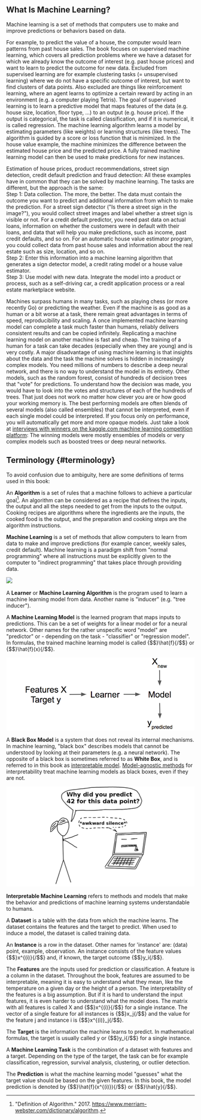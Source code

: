 


## What Is Machine Learning?

Machine learning is a set of methods that computers use to make and improve predictions or behaviors based on data.

For example, to predict the value of a house, the computer would learn patterns from past house sales.
The book focuses on supervised machine learning, which covers all prediction problems where we have a dataset for which we already know the outcome of interest (e.g. past house prices) and want to learn to predict the outcome for new data.
Excluded from supervised learning are for example clustering tasks (= unsupervised learning) where we do not have a specific outcome of interest, but want to find clusters of data points.
Also excluded are things like reinforcement learning, where an agent learns to optimize a certain reward by acting in an environment (e.g. a computer playing Tetris).
The goal of supervised learning is to learn a predictive model that maps features of the data (e.g. house size, location, floor type, ...) to an output (e.g. house price).
If the output is categorical, the task is called classification, and if it is numerical, it is called regression.
The machine learning algorithm learns a model by estimating parameters (like weights) or learning structures (like trees).
The algorithm is guided by a score or loss function that is minimized.
In the house value example, the machine minimizes the difference between the estimated house price and the predicted price.
A fully trained machine learning model can then be used to make predictions for new instances.

Estimation of house prices, product recommendations, street sign detection, credit default prediction and fraud detection:
All these examples have in common that they can be solved by machine learning.
The tasks are different, but the approach is the same:  
Step 1: Data collection.
The more, the better.
The data must contain the outcome you want to predict and additional information from which to make the prediction.
For a street sign detector ("Is there a street sign in the image?"), you would collect street images and label whether a street sign is visible or not.
For a credit default predictor, you need past data on actual loans, information on whether the customers were in default with their loans, and data that will help you make predictions, such as income, past credit defaults, and so on.
For an automatic house value estimator program, you could collect data from past house sales and information about the real estate such as size, location, and so on.  
Step 2: Enter this information into a machine learning algorithm that generates a sign detector model, a credit rating model or a house value estimator.  
Step 3: Use model with new data.
Integrate the model into a product or process, such as a self-driving car, a credit application process or a real estate marketplace website.

Machines surpass humans in many tasks, such as playing chess (or more recently Go) or predicting the weather.
Even if the machine is as good as a human or a bit worse at a task, there remain great advantages in terms of speed, reproducibility and scaling.
A once implemented machine learning model can complete a task much faster than humans, reliably delivers consistent results and can be copied infinitely.
Replicating a machine learning model on another machine is fast and cheap.
The training of a human for a task can take decades (especially when they are young) and is very costly.
A major disadvantage of using machine learning is that insights about the data and the task the machine solves is hidden in increasingly complex models.
You need millions of numbers to describe a deep neural network, and there is no way to understand the model in its entirety.
Other models, such as the random forest, consist of hundreds of decision trees that "vote" for predictions.
To understand how the decision was made, you would have to look into the votes and structures of each of the hundreds of trees.
That just does not work no matter how clever you are or how good your working memory is.
The best performing models are often blends of several models (also called ensembles) that cannot be interpreted, even if each single model could be interpreted.
If you focus only on performance, you will automatically get more and more opaque models.
Just take a look at [interviews with winners on the kaggle.com machine learning competition platform](http://blog.kaggle.com/):
The winning models were mostly ensembles of models or very complex models such as boosted trees or deep neural networks.



## Terminology {#terminology}

To avoid confusion due to ambiguity, here are some definitions of terms used in this book:

An **Algorithm** is a set of rules that a machine follows to achieve a particular goal[^algorithm].
An algorithm can be considered as a recipe that defines the inputs, the output and all the steps needed to get from the inputs to the output.
Cooking recipes are algorithms where the ingredients are the inputs, the cooked food is the output, and the preparation and cooking steps are the algorithm instructions.  


**Machine Learning** is a set of methods that allow computers to learn from data to make and improve predictions (for example cancer, weekly sales, credit default).
Machine learning is a paradigm shift from "normal programming" where all instructions must be explicitly given to the computer to "indirect programming" that takes place through providing data.

![](images/programing-ml.png)

A **Learner** or **Machine Learning Algorithm** is the program used to learn a machine learning model from data.
Another name is "inducer" (e.g. "tree inducer").


A **Machine Learning Model** is the learned program that maps inputs to predictions.
This can be a set of weights for a linear model or for a neural network.
Other names for the rather unspecific word "model" are "predictor" or - depending on the task - "classifier" or "regression model".
In formulas, the trained machine learning model is called {$$}\hat{f}{/$$} or {$$}\hat{f}(x){/$$}.

![A learner learns a model from labeled training data. The model is used to make predictions.](images/learner.png)


A **Black Box Model** is a system that does not reveal its internal mechanisms.
In machine learning, "black box" describes models that cannot be understood by looking at their parameters (e.g. a neural network).
The opposite of a black box is sometimes referred to as **White Box**, and is referred to in this book as [interpretable model](#simple).
[Model-agnostic methods](#agnostic) for interpretability treat machine learning models as black boxes, even if they are not.

![](images/iml.png)


**Interpretable Machine Learning** refers to methods and models that make the behavior and predictions of machine learning systems understandable to humans.


A **Dataset** is a table with the data from which the machine learns.
The dataset contains the features and the target to predict.
When used to induce a model, the dataset is called training data.

An **Instance** is a row in the dataset. 
Other names for 'instance' are: (data) point, example, observation.
An instance consists of the feature values {$$}x^{(i)}{/$$} and, if known, the target outcome {$$}y_i{/$$}.

The **Features** are the inputs used for prediction or classification.
A feature is a column in the dataset.
Throughout the book, features are assumed to be interpretable, meaning it is easy to understand what they mean, like the temperature on a given day or the height of a person.
The interpretability of the features is a big assumption.
But if it is hard to understand the input features, it is even harder to understand what the model does.
The matrix with all features is called X and {$$}x^{(i)}{/$$} for a single instance.
The vector of a single feature for all instances is {$$}x_j{/$$} and the value for the feature j and instance i is {$$}x^{(i)}_j{/$$}.

The **Target** is the information the machine learns to predict. 
In mathematical formulas, the target is usually called y or {$$}y_i{/$$} for a single instance.

A **Machine Learning Task** is the combination of a dataset with features and a target.
Depending on the type of the target, the task can be for example classification, regression, survival analysis, clustering, or outlier detection.

The **Prediction** is what the machine learning model "guesses" what the target value should be based on the given features.
In this book, the model prediction is denoted by {$$}\hat{f}(x^{(i)}){/$$} or {$$}\hat{y}{/$$}.



[^algorithm]: "Definition of Algorithm." 2017. https://www.merriam-webster.com/dictionary/algorithm.
